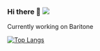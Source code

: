 ### Hi there 👋 ![](https://komarev.com/ghpvc/?username=Olament&style=flat-square)


Currently working on Baritone

[![Top Langs](https://github-readme-stats.vercel.app/api/top-langs/?username=Olament&layout=compact)](https://github.com/anuraghazra/github-readme-stats)

